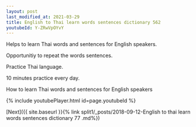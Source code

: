 ```yaml
---
layout: post
last_modified_at: 2021-03-29
title: English to Thai learn words sentences dictionary 562 
youtubeId: Y-ZRwVpOYvY
---
```

 
 
Helps to learn Thai words and sentences for English speakers.

Opportunitiy to repeat the words sentences. 

Practice Thai language. 
 
10 minutes practice every day. 
 
How to learn Thai words and sentences for English speakers 
 
{% include youtubePlayer.html id=page.youtubeId %}
 
 
[Next]({{ site.baseurl }}{% link  split1/_posts/2018-09-12-English to thai learn words sentences dictionary 77 .md%})
 

